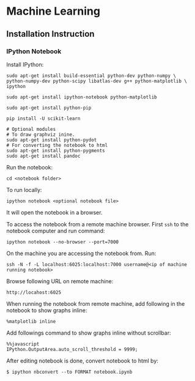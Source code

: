 # Machine Learning

## Installation Instruction

### IPython Notebook

Install IPython:

    sudo apt-get install build-essential python-dev python-numpy \
    python-numpy-dev python-scipy libatlas-dev g++ python-matplotlib \
    ipython
    
    sudo apt-get install ipython-notebook python-matplotlib
    
    sudo apt-get install python-pip
    
    pip install -U scikit-learn
    
    # Optional modules
    # To draw graphviz inine.
    sudo apt-get install python-pydot
    # For converting the notebook to html
    sudo apt-get install python-pygments
    sudo apt-get install pandoc

Run the notebook:

    cd <notebook folder>
    
To run locally:

    ipython notebook <optional notebook file>
    
It will open the notebook in a browser.

To access the notebook from a remote machine browser. First `ssh` to the notebook computer and run command:

    ipython notebook --no-browser --port=7000
    
On the machine you are accessing the notebook from. Run: 

    ssh -N -f -L localhost:6025:localhost:7000 username@<ip of machine running notebook>
    
Browse following URL on remote machine:

    http://locahost:6025

When running the notebook from remote machine, add following in the notebook to show graphs inline:

    %matplotlib inline
    
Add followings command to show graphs inline without scrollbar:

    %%javascript
    IPython.OutputArea.auto_scroll_threshold = 9999;

After editing notebook is done, convert notebook to html by:

    $ ipython nbconvert --to FORMAT notebook.ipynb
